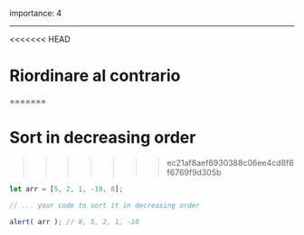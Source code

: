 importance: 4

---

<<<<<<< HEAD
# Riordinare al contrario 
=======
# Sort in decreasing order
>>>>>>> ec21af8aef6930388c06ee4cd8f8f6769f9d305b

```js
let arr = [5, 2, 1, -10, 8];

// ... your code to sort it in decreasing order

alert( arr ); // 8, 5, 2, 1, -10
```

